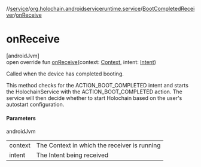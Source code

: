 //[service](../../../index.md)/[org.holochain.androidserviceruntime.service](../index.md)/[BootCompletedReceiver](index.md)/[onReceive](on-receive.md)

# onReceive

[androidJvm]\
open override fun [onReceive](on-receive.md)(context: [Context](https://developer.android.com/reference/kotlin/android/content/Context.html), intent: [Intent](https://developer.android.com/reference/kotlin/android/content/Intent.html))

Called when the device has completed booting.

This method checks for the ACTION_BOOT_COMPLETED intent and starts the HolochainService with the ACTION_BOOT_COMPLETED action. The service will then decide whether to start Holochain based on the user's autostart configuration.

#### Parameters

androidJvm

| | |
|---|---|
| context | The Context in which the receiver is running |
| intent | The Intent being received |